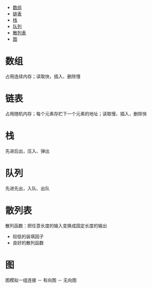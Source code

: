 * [数组](#数组)
* [链表](#链表)
* [栈](#栈)
* [队列](#队列)
* [散列表](#散列表)
* [图](#图)

# 数组 #
占用连续内存；读取快，插入、删除慢
# 链表 #
占用随机内存；每个元素存贮下一个元素的地址；读取慢，插入，删除快
# 栈 #
先进后出，压入、弹出
# 队列 # 
先进先出，入队、出队
# 散列表 #
散列函数：把任意长度的输入变换成固定长度的输出
  - 较低的装填因子
  - 良好的散列函数
# 图 #
图模拟一组连接
  － 有向图
  － 无向图